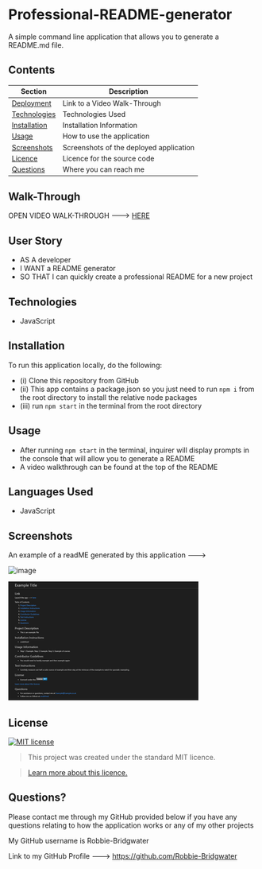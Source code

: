 # Professional-README-generator
A simple command line application that allows you to generate a README.md file.

## Contents
Section | Description
------------ | -------------
[Deployment](#Walk-Through) | Link to a Video Walk-Through
[Technologies](#Technologies) | Technologies Used
[Installation](#Installation) | Installation Information
[Usage](#Usage) | How to use the application
[Screenshots](#Screenshots) | Screenshots of the deployed application
[Licence](#licence) | Licence for the source code
[Questions](#Questions?) | Where you can reach me

## Walk-Through
OPEN VIDEO WALK-THROUGH ---> [HERE](https://drive.google.com/file/d/1b4cG3TcNyJN-yYBaiMFcU7u-GVawT1B5/view)

## User Story

- AS A developer
- I WANT a README generator
- SO THAT I can quickly create a professional README for a new project

## Technologies
- JavaScript 

## Installation
 To run this application locally, do the following:
 - (i) Clone this repository from GitHub
- (ii) This app contains a package.json so you just need to run `npm i` from the root directory to install the relative node packages
- (iii) run `npm start` in the terminal from the root directory 


## Usage
- After running `npm start` in the terminal, inquirer will display prompts in the console that will allow you to generate a README
- A video walkthrough can be found at the top of the README 


## Languages Used
- JavaScript 

## Screenshots
An example of a readME generated by this application --->

![image](https://media.giphy.com/media/xCQao6UxMJG0ceeJYT/giphy.gif)

![image](./app/utils/img/screenshot.png)

## License
[![MIT license](https://img.shields.io/badge/License-MIT-blue.svg)](https://lbesson.mit-license.org/)

> This project was created under the standard MIT licence.

> [Learn more about this licence.](https://lbesson.mit-license.org/)


## Questions?

Please contact me through my GitHub provided below if you have any questions relating to how the application works or any of my other projects

My GitHub username is Robbie-Bridgwater

Link to my GitHub Profile ---> https://github.com/Robbie-Bridgwater
